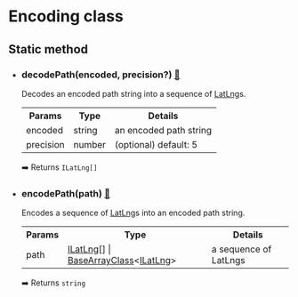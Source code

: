 # Encoding class

## Static method

- ### decodePath(encoded, precision?) [:orange_book:](./decodePath/README.md)

  Decodes an encoded path string into a sequence of [LatLng](../latlng/README.md)s.

  <table>
  <tr>
    <th>Params</th>
    <th>Type</th>
    <th>Details</th>
  </tr>
  <tr>
    <td>encoded</td>
    <td>string</td>
    <td>an encoded path string</td>
  </tr>
  <tr>
    <td>precision</td>
    <td>number</td>
    <td>(optional) default: 5</td>
  </tr>
  </table>

  :arrow_right: Returns `ILatLng[]`


- ### encodePath(path) [:orange_book:](./encodePath/README.md)

  Encodes a sequence of [LatLng](../latlng/README.md)s into an encoded path string.

  <table>
  <tr>
    <th>Params</th>
    <th>Type</th>
    <th>Details</th>
  </tr>
  <tr>
    <td>path</td>
    <td><a href="../ilatlng/README.md">ILatLng</a>[] | <a href="../basearrayclass/README.md">BaseArrayClass</a>&lt;<a href="../ilatlng/README.md">ILatLng</a>&gt;</td>
    <td>a sequence of LatLngs</td>
  </tr>
  </table>

  :arrow_right: Returns `string`
